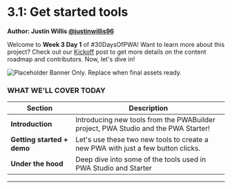 # 3.1: Get started tools

**Author: Justin Willis [@justinwillis96](https://twitter.com/Justinwillis96)**

Welcome to **Week 3 Day 1** of #30DaysOfPWA! Want to learn more about this project? Check out our [Kickoff](../kickoff.md) post to get more details on the content roadmap and contributors. Now, let's dive in!

![Placeholder Banner Only. Replace when final assets ready.](_media/week3-placeholder.jpg)

### WHAT WE'LL COVER TODAY

| Section | Description |
| ------- | ----------- |
| **Introduction** | Introducing new tools from the PWABuilder project, PWA Studio and the PWA Starter! |
| **Getting started + demo** |Let's use these two new tools to create a new PWA with just a few button clicks.  |
| **Under the hood** | Deep dive into some of the tools used in PWA Studio and Starter|

---

